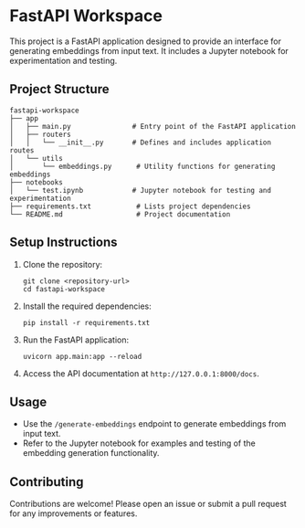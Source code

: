 # FastAPI Workspace

This project is a FastAPI application designed to provide an interface for generating embeddings from input text. It includes a Jupyter notebook for experimentation and testing.

## Project Structure

```
fastapi-workspace
├── app
│   ├── main.py               # Entry point of the FastAPI application
│   ├── routers
│   │   └── __init__.py       # Defines and includes application routes
│   └── utils
│       └── embeddings.py      # Utility functions for generating embeddings
├── notebooks
│   └── test.ipynb            # Jupyter notebook for testing and experimentation
├── requirements.txt           # Lists project dependencies
└── README.md                  # Project documentation
```

## Setup Instructions

1. Clone the repository:
   ```
   git clone <repository-url>
   cd fastapi-workspace
   ```

2. Install the required dependencies:
   ```
   pip install -r requirements.txt
   ```

3. Run the FastAPI application:
   ```
   uvicorn app.main:app --reload
   ```

4. Access the API documentation at `http://127.0.0.1:8000/docs`.

## Usage

- Use the `/generate-embeddings` endpoint to generate embeddings from input text.
- Refer to the Jupyter notebook for examples and testing of the embedding generation functionality.

## Contributing

Contributions are welcome! Please open an issue or submit a pull request for any improvements or features.